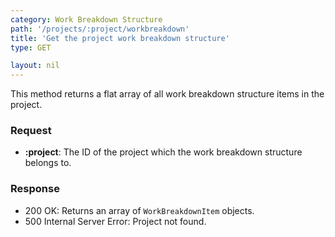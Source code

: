 ```yaml
---
category: Work Breakdown Structure
path: '/projects/:project/workbreakdown'
title: 'Get the project work breakdown structure'
type: GET

layout: nil
---
```


This method returns a flat array of all work breakdown structure items in the project.

### Request

* **:project**: The ID of the project which the work breakdown structure belongs to.

### Response

* 200 OK: Returns an array of `WorkBreakdownItem` objects.
* 500 Internal Server Error: Project not found.

